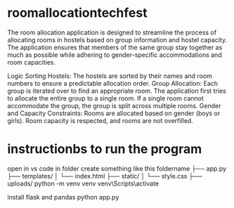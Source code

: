 # roomallocationtechfest
The room allocation application is designed to streamline the process of allocating rooms in hostels based on group information and hostel capacity. The application ensures that members of the same group stay together as much as possible while adhering to gender-specific accommodations and room capacities.

Logic
Sorting Hostels: The hostels are sorted by their names and room numbers to ensure a predictable allocation order.
Group Allocation:
Each group is iterated over to find an appropriate room.
The application first tries to allocate the entire group to a single room.
If a single room cannot accommodate the group, the group is split across multiple rooms.
Gender and Capacity Constraints:
Rooms are allocated based on gender (boys or girls).
Room capacity is respected, and rooms are not overfilled.
# instructionbs to run the program
open in vs code
in folder create something like this
foldername
├── app.py
├── templates/
│   └── index.html
├── static/
│   └── style.css
├── uploads/
python -m venv venv
venv\Scripts\activate 

install flask and pandas
python app.py

